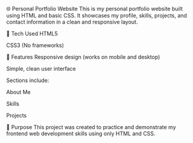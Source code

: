 🌐 Personal Portfolio Website
This is my personal portfolio website built using HTML and basic CSS. It showcases my profile, skills, projects, and contact information in a clean and responsive layout.

🔧 Tech Used
HTML5

CSS3 (No frameworks)

🚀 Features
Responsive design (works on mobile and desktop)

Simple, clean user interface

Sections include:

About Me

Skills

Projects


🎯 Purpose
This project was created to practice and demonstrate my frontend web development skills using only HTML and CSS.
